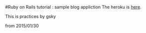 #Ruby on Rails tutorial : sample blog appliction
The heroku is [here](https://polar-plains-9220.herokuapp.com/).

This is practices  by gsky

from 2015/01/30







